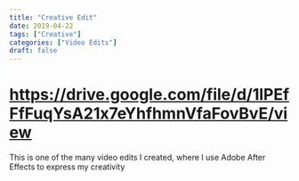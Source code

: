 ```yaml
---
title: "Creative Edit"
date: 2019-04-22
tags: ["Creative"]
categories: ["Video Edits"]
draft: false
---
```


# https://drive.google.com/file/d/1lPEfFfFuqYsA21x7eYhfhmnVfaFovBvE/view

This is one of the many video edits I created, where I use Adobe After Effects to express my creativity
